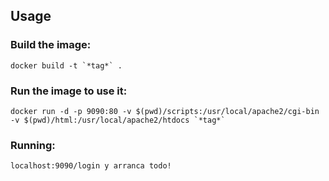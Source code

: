 ## Usage

### Build the image:

```
docker build -t `*tag*` .
```

### Run the image to use it:

```
docker run -d -p 9090:80 -v $(pwd)/scripts:/usr/local/apache2/cgi-bin -v $(pwd)/html:/usr/local/apache2/htdocs `*tag*`
```

### Running:

```
localhost:9090/login y arranca todo!
```
